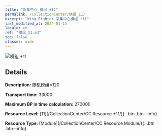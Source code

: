 ```yaml
---
title: "采集中心 模组 +11"
permalink: /CollectionCenter/模组_11/
excerpt: "Wing Fighter 采集中心模组 +11"
last_modified_at: 2024-01-15
locale: cn
ref: "模组_11.md"
toc: false
classes: wide
---
```



![模组 +11](/images/cc/CC_Module_6.png)

## Details

  **Description:** 随机模组×120

  **Transport time:** 33000

  **Maximum BP in time calculation:** 270000

  **Resource Level:** [11](/CollectionCenter/CC Resource +11/){: .btn .btn--info}

  **Resource Type:** [Module](/CollectionCenter/CC Resource Module/){: .btn .btn--info}

